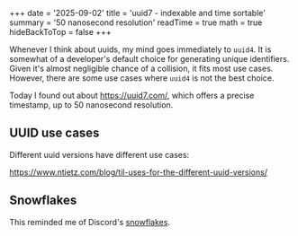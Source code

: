 +++
date = '2025-09-02'
title = 'uuid7 - indexable and time sortable'
summary = '50 nanosecond resolution'
readTime = true
math = true
hideBackToTop = false
+++

Whenever I think about uuids, my mind goes immediately to `uuid4`. It is somewhat of a developer's default choice for generating unique identifiers. Given it's almost negligible chance of a collision, it fits most use cases. However, there are some use cases where `uuid4` is not the best choice.

Today I found out about https://uuid7.com/, which offers a precise timestamp, up to 50 nanosecond resolution.

## UUID use cases

Different uuid versions have different use cases:

https://www.ntietz.com/blog/til-uses-for-the-different-uuid-versions/

## Snowflakes

This reminded me of Discord's [snowflakes](https://discord.com/developers/docs/reference#snowflakes).